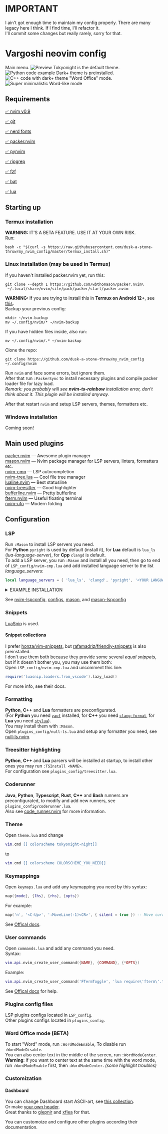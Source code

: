 # IMPORTANT
I ain't got enough time to maintain my config properly. There are many legacy here I think. If I find time, I'll refactor it.  
I'll commit some changes but really rarely, sorry for that.
# Vargoshi neovim config
Main menu.
![Preview](pics/preview.png)
Tokyonight is the default theme.
![Python code example](pics/python_code.png)
Dark+ theme is preinstalled.
![C++ code with dark+ theme](pics/cpp_code_with_vscode_theme.png)
"Word Office" mode.
![Super minimalistic Word-like mode](pics/word-like_mode.png)
## Requirements
[:white_check_mark: nvim v0.9](https://github.com/neovim/neovim)

[:white_check_mark: git](https://git-scm.com/book/en/v2/Getting-Started-Installing-Git)

[:white_check_mark: nerd fonts](https://github.com/ryanoasis/nerd-fonts#option-3-install-script)

[:white_check_mark: packer.nvim](https://github.com/wbthomason/packer.nvim)

[:white_check_mark: pynvim](https://github.com/neovim/pynvim)

[:white_check_mark: ripgrep](https://github.com/BurntSushi/ripgrep)

[:white_check_mark: fzf](https://github.com/junegunn/fzf)

[:white_check_mark: bat](https://github.com/sharkdp/bat)

[:white_check_mark: lua](https://lua.org)
## Starting up
### Termux installation
**WARNING:** IT'S A BETA FEATURE. USE IT AT YOUR OWN RISK.  
Run:
```shell
bash -c "$(curl -s https://raw.githubusercontent.com/dusk-a-stone-throw/my_nvim_config/master/termux_install.sh)"
```
### Linux installation (may be used in Termux)
If you haven't installed packer.nvim yet, run this:  
```shell
git clone --depth 1 https://github.com/wbthomason/packer.nvim\
 ~/.local/share/nvim/site/pack/packer/start/packer.nvim
```
**WARNING:** If you are trying to install this in **Termux on Android 12+**, see [this](https://github.com/dusk-a-stone-throw/my_nvim_config/wiki/Termux-installation).  
Backup your previous config:  
```shell
mkdir ~/nvim-backup
mv ~/.config/nvim/* ~/nvim-backup
```
If you have hidden files inside, also run:
```shell
mv ~/.config/nvim/.* ~/nvim-backup
```
Clone the repo:  
```shell
git clone https://github.com/dusk-a-stone-throw/my_nvim_config ~/.config/nvim
```
Run `nvim` and face some errors, but ignore them.  
After that run `:PackerSync` to install necessary plugins and compile packer loader file for lazy load.  
*Remark: you probably will see **nvim-ts-rainbow** installation error, don't think about it. This plugin will be installed anyway.*  

After that restart `nvim` and setup LSP servers, themes, formatters etc.
### Windows installation
<!-- See [this page](https://github.com/dusk-a-stone-throw/my_nvim_config/wiki/Windows-installation). -->
Coming soon!
## Main used plugins
[packer.nvim](https://github.com/wbthomason/packer.nvim) — Awesome plugin manager  
[mason.nvim](https://github.com/williamboman/mason.nvim) — Nvim package manager for LSP servers, linters, formatters etc.  
[nvim-cmp](https://github.com/rsh7th/nvim-cmp) — LSP autocompletion  
[nvim-tree.lua](https://github.com/kyazdani42/nvim-tree.lua) — Cool file tree manager  
[lualine.nvim](https://github.com/nvim-lualine/lualine.nvim) — Best statusline  
[nvim-treesitter](https://github.com/nvim-treesitter/nvim-treesitter) — Good highlighter  
[bufferline.nvim](https://github.com/akinsho/bufferline.nvim) — Pretty bufferline  
[fterm.nvim](https://github.com/iajiawang/fterm.nvim) — Useful floating terminal  
[nvim-ufo](https://github.com/kevinhwang91/nvim-ufo) — Modern folding  
## Configuration
### LSP

Run `:Mason` to install LSP servers you need.  
For **Python** `pyright` is used by default (install it),
for **Lua** default is `lua_ls` (*lua-language-server*),
for **Cpp** `clangd` is default.  
To add a LSP server, you run `:Mason` and install all you need, then go to end of `LSP_config/nvim-cmp.lua` and add installed language server to the list *language_servers*:  
```lua
local language_servers = { 'lua_ls', 'clangd', 'pyright', '<YOUR LANGUAGE SERVER>' }
```
<details>
<summary>EXAMPLE INSTALLATION</summary>

#### Let's install a LSP server for Go.
1. Run `:MasonInstall gopls` (or run `:Mason` and choose manually).
2. Open `LSP_config/nvim-cmp.lua` and append **gopls** to the *language_servers*:  
from  
```lua
local language_servers = { 'lua_ls', 'clangd', 'pyright'}
```
to  
```lua
local language_servers = { 'lua_ls', 'clangd', 'pyright', 'gopls' }
```
*LSP autocompletion and linting are ready, but you better install a formatter and the Treesitter parser.*  
3. Run `:MasonInstall gofumpt` to install the formatter (or any other you need). Don't forget to configure it, see [Formatting](#Formatting).  
4. Install Treesitter parser: `:TSInstall go`.  
5. Here you *go*!
</details>

See [nvim-lspconfig](https://github.com/neovim/nvim-lspconfig), [configs](https://github.com/neovim/nvim-lspconfig/blob/master/doc/server_configurations.md),
[mason](https://github.com/williamboman/mason.nvim), and [mason-lspconfig](https://github.com/williamboman/mason-lspconfig.nvim)
### Snippets
[LuaSnip](https://github.com/L3MON4D3/LuaSnip) is used.  
#### Snippet collections
I prefer [honza/vim-snippets](https://github.com/honza/vim-snippets/tree/master/snippets),
but [rafamadriz/friendly-snippets](https://github.com/rafamadriz/friendly-snippets) is also preinstalled.  
I don't use them both because they provide some several *equal snippets*, but if it doesn't bother you, you may use them both:  
Open `LSP_config/nvim-cmp.lua` and uncomment this line:
```lua
require('luasnip.loaders.from_vscode').lazy_load()
```
For more info, see their docs.
### Formatting <a name="Formatting"></a>
**Python**, **C++** and **Lua** formatters are preconfigurated.  
(For **Python** you need [`yapf`](https://github.com/google/yapf) installed, for **C++** you need
[`clang-format`](https://clang.llvm.org/docs/ClangFormat.html),
for **Lua** you need [`stylua`](https://github.com/JohnnyMorganz/StyLua)).  
You may install them with `:Mason`.  
Open `plugins_config/null-ls.lua` and setup any formatter you need,
see [null-ls.nvim](https://github.com/jose-elias-alvarez/null-ls.nvim).
### Treesitter highlighting
**Python**, **C++** and **Lua** parsers will be installed at startup,
to install other ones you may run `:TSInstall <NAME>`.  
For configuration see `plugins_config/treesitter.lua`.
### Coderunner
**Java**, **Python**, **Typescript**, **Rust**, **C++** and **Bash** runners are preconfigurated,
to modify and add new runners, see `plugins_config/coderunner.lua`.  
Also see [code_runner.nvim](https://github.com/CRAG666/code_runner.nvim) for more information.
### Theme
Open `theme.lua` and change
```lua
vim.cmd [[ colorscheme tokyonight-night]]
```
to
```lua
vim.cmd [[ colorscheme COLORSCHEME_YOU_NEED]]
```
### Keymappings
Open `keymaps.lua` and add any keymapping you need by this syntax:
```lua
map({mode}, {lhs}, {rhs}, {opts})
```
For example:
```lua
map('n', '<C-Up>', ':MoveLine(-1)<CR>', { silent = true }) -- Move current line upwards
```
See [Offical docs](https://neovim.io/doc/user/lua.html#vim.keymap.set()).
### User commands
Open `commands.lua` and add any command you need.  
Syntax: 
```lua
vim.api.nvim_create_user_command({NAME}, {COMMAND}, {*OPTS})
```
Example:
```lua
vim.api.nvim_create_user_command('FTermToggle', 'lua require\'fterm\'.toggle()', {})
```
See [Offical docs](https://neovim.io/doc/user/api.html#nvim_create_user_command()) for help.
### Plugins config files
LSP plugins configs located in `LSP_config`.  
Other plugins configs located in `plugins_config`.
### Word Office mode (BETA)
To start "Word" mode, run `:WordModeEnable`,
To disable run `:WordModeDisable`.  
You can also center text in the middle of the screen, run `:WordModeCenter`.  
**Warning**: if you want to center text at the same time with the word mode, run `:WordModeEnable` first, then `:WordModeCenter`. *(some highlight troubles)*
### Customization
#### Dashboard
You can change Dashboard start ASCII-art, see [this collection](https://github.com/glepnir/dashboard-nvim/wiki/Ascii-Header-Text).  
Or make [your own header](https://xflea.github.io/nv-dashboard-header-maker/).  
Great thanks to [glepnir](https://github.com/glepnir) and [xflea](https://github.com/xflea) for that.

You can customoize and configure other plugins according their documentation.

